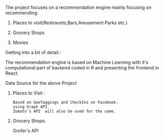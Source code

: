 The project focuses on a recommendation engine mainly focusing on recommending:

1. Places to visit(Restraunts,Bars,Amusement Parks etc.)

2. Grocery Shops 

3. Movies

Getting into a bit of detail :

The recommendation engine is based on Machine Learning with it's computational part of backend coded in R and presenting the frontend in React.

Data Source for the above Project
1. Places to Visit :
  
       Based on GeoTaggings and CheckIns on Facebook.
       using Graph API.
       Zomato's API  will also be used for the same.

2.   Grocery Shops:
 
       Grofer's API

